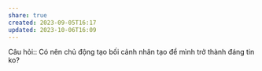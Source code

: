 ```yaml
---
share: true
created: 2023-09-05T16:17
updated: 2023-10-06T16:09
---
```

Câu hỏi:: Có nên chủ động tạo bối cảnh nhân tạo để mình trở thành đáng tin ko?
